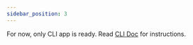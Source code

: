 ```yaml
---
sidebar_position: 3
---
```


For now, only CLI app is ready. Read [CLI Doc](./CLI) for instructions.
